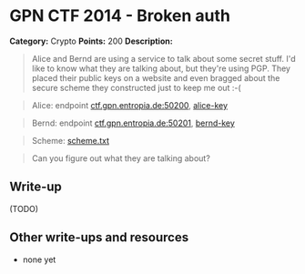 # GPN CTF 2014 - Broken auth

**Category:** Crypto
**Points:** 200
**Description:**

> Alice and Bernd are using a service to talk about some secret stuff. I'd like to know what they are talking about, but they're using PGP. They placed their public keys on a website and even bragged about the secure scheme they constructed just to keep me out :-( 

> Alice: endpoint [ctf.gpn.entropia.de:50200](ctf.gpn.entropia.de:50200), [alice-key](alice_5487b432da0050fd34dbd3f7cd3b3006.asc)

> Bernd: endpoint [ctf.gpn.entropia.de:50201](ctf.gpn.entropia.de:50200), [bernd-key](bernd_a4a0278e085a0bde2a71a1f35ba787ee.asc)

> Scheme: [scheme.txt](scheme_4484e425e364d68090d498677975ff91.txt)

> Can you figure out what they are talking about?

## Write-up

(TODO)

## Other write-ups and resources

* none yet

